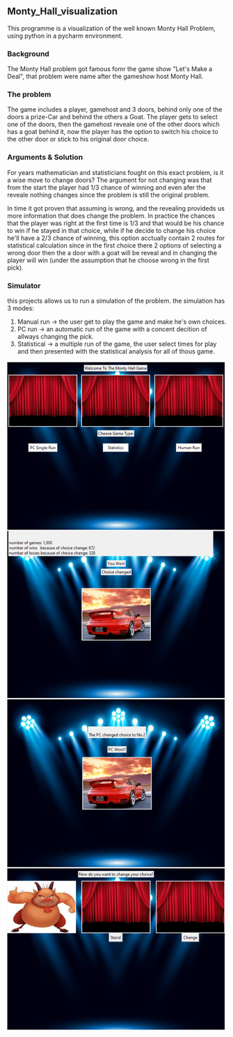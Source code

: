 ## Monty_Hall_visualization

This programme is a visualization of the well known Monty Hall Problem, using python in a pycharm environment.

### Background
The Monty Hall problem got famous fomr the game show "Let's Make a Deal", that problem were name after the gameshow host Monty Hall.

### The problem
The game includes a player, gamehost and 3 doors, behind only one of the doors a prize-Car and behind the others a Goat.
The player gets to select one of the doors, then the gamehost reveale  one of the other doors which has a goat behind it, now the player has the option to switch his choice to the other door or stick to his original door choice.

### Arguments & Solution
For years mathematician and statisticians fought on this exact problem, is it a wise move to change doors?
The argument for not changing was that from the start the player had 1/3 chance of winning and even afer the reveale nothing changes since the problem is still the original problem.

In time it got proven that assuming is wrong, and the revealing provideds us more information that does change the problem.
In practice the chances that the player was right at the first time is 1/3 and that would be his chance to win if he stayed in that choice, while if he decide to change his choice he'll have a 2/3 chance of winning, this option acctually contain 2 routes for statistical calculation since in the first choice there 2 options of selecting a wrong door then the a door with a goat will be reveal and in changing the player will win (under the assumption that he choose wrong in the first pick). 


### Simulator
 this projects allows us to run a simulation of the problem.
 the simulation has 3 modes:
 1. Manual run -> the user get to play the game and make he's own choices.
 2. PC run -> an automatic run of the game with a concent decition of allways changing the pick.
 3. Statistical -> a multiple run of the game, the user select times for play and then presented with the statistical analysis for all of thous game.
 

<div display= "table">

<img src="https://github.com/RennyCode/Monty_Hall_Simulator/blob/main/menu_screen.png" width = "500px" />

<img src="https://github.com/RennyCode/Monty_Hall_Simulator/blob/main/stat_screen.png" width = "500px" />

<img src="https://github.com/RennyCode/Monty_Hall_Simulator/blob/main/pc_run_res_screen.png" width = "500px" />

<img src="https://github.com/RennyCode/Monty_Hall_Simulator/blob/main/manual_screen.png" width = "500px" />
 
</div> 
